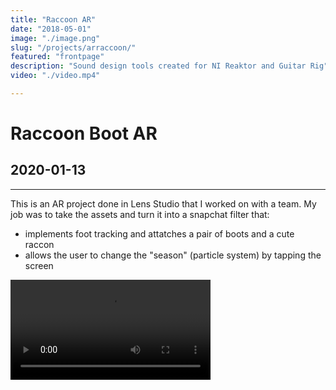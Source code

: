 ```yaml
---
title: "Raccoon AR"
date: "2018-05-01"
image: "./image.png"
slug: "/projects/arraccoon/"
featured: "frontpage"
description: "Sound design tools created for NI Reaktor and Guitar Rig"
video: "./video.mp4"

---
```



<x-container>  
       <h1>Raccoon Boot AR</h1>
          <h2>2020-01-13</h2>
<hr/>

This is an AR project done in Lens Studio that I worked on with a team. My job was to take the assets and turn it into a snapchat filter that:

- implements foot tracking and attatches a pair of boots and a cute raccon
- allows the user to change the "season" (particle system) by tapping the screen
 

</x-container>

<div class="flex justify-center">

<video width="320" controls loop>
  <source src="/raccoonar.webm" type="video/webm">
Your browser does not support the video tag.
</video>

</div>

<x-spacer/>